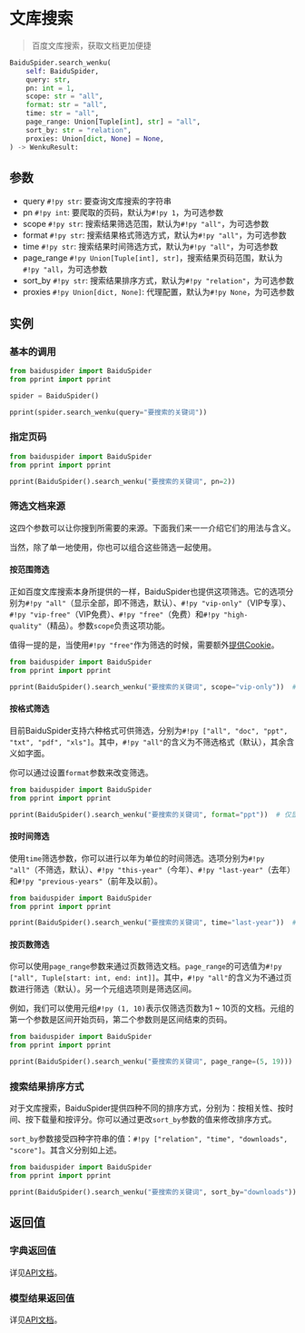 # 文库搜索

> 百度文库搜索，获取文档更加便捷

```python
BaiduSpider.search_wenku(
    self: BaiduSpider,
    query: str,
    pn: int = 1,
    scope: str = "all",
    format: str = "all",
    time: str = "all",
    page_range: Union[Tuple[int], str] = "all",
    sort_by: str = "relation",
    proxies: Union[dict, None] = None,
) -> WenkuResult:
```

## 参数

- query `#!py str`: 要查询文库搜索的字符串
- pn `#!py int`: 要爬取的页码，默认为`#!py 1`，为可选参数
- scope `#!py str`: 搜索结果筛选范围，默认为`#!py "all"`，为可选参数
- format `#!py str`: 搜索结果格式筛选方式，默认为`#!py "all"`，为可选参数
- time `#!py str`: 搜索结果时间筛选方式，默认为`#!py "all"`，为可选参数
- page_range `#!py Union[Tuple[int], str]`，搜索结果页码范围，默认为`#!py "all`，为可选参数
- sort_by `#!py str`: 搜索结果排序方式，默认为`#!py "relation"`，为可选参数
- proxies `#!py Union[dict, None]`: 代理配置，默认为`#!py None`，为可选参数

## 实例

### 基本的调用

```python hl_lines="6"
from baiduspider import BaiduSpider
from pprint import pprint

spider = BaiduSpider()

pprint(spider.search_wenku(query="要搜索的关键词"))
```

### 指定页码

```python hl_lines="4"
from baiduspider import BaiduSpider
from pprint import pprint

pprint(BaiduSpider().search_wenku("要搜索的关键词", pn=2))
```

### 筛选文档来源

这四个参数可以让你搜到所需要的来源。下面我们来一一介绍它们的用法与含义。

当然，除了单一地使用，你也可以组合这些筛选一起使用。

#### 按范围筛选

正如百度文库搜索本身所提供的一样，BaiduSpider也提供这项筛选。它的选项分别为`#!py "all"`（显示全部，即不筛选，默认）、`#!py "vip-only"`（VIP专享）、`#!py "vip-free"`（VIP免费）、`#!py "free"`（免费）和`#!py "high-quality"`（精品）。参数`scope`负责这项功能。

值得一提的是，当使用`#!py "free"`作为筛选的时候，需要额外[提供Cookie](/guide/index.html#设置Cookie)。

```python hl_lines="4"
from baiduspider import BaiduSpider
from pprint import pprint

pprint(BaiduSpider().search_wenku("要搜索的关键词", scope="vip-only"))  # 仅显示VIP专享的文档
```

#### 按格式筛选

目前BaiduSpider支持六种格式可供筛选，分别为`#!py ["all", "doc", "ppt", "txt", "pdf", "xls"]`。其中，`#!py "all"`的含义为不筛选格式（默认），其余含义如字面。

你可以通过设置`format`参数来改变筛选。

```python hl_lines="4"
from baiduspider import BaiduSpider
from pprint import pprint

pprint(BaiduSpider().search_wenku("要搜索的关键词", format="ppt"))  # 仅显示PPT格式的文档
```

#### 按时间筛选

使用`time`筛选参数，你可以进行以年为单位的时间筛选。选项分别为`#!py "all"`（不筛选，默认）、`#!py "this-year"`（今年）、`#!py "last-year"`（去年）和`#!py "previous-years"`（前年及以前）。

```python hl_lines="4"
from baiduspider import BaiduSpider
from pprint import pprint

pprint(BaiduSpider().search_wenku("要搜索的关键词", time="last-year"))  # 仅显示去年发布的文档
```

#### 按页数筛选

你可以使用`page_range`参数来通过页数筛选文档。`page_range`的可选值为`#!py ["all", Tuple[start: int, end: int]]`。其中，`#!py "all"`的含义为不通过页数进行筛选（默认）。另一个元组选项则是筛选区间。

例如，我们可以使用元组`#!py (1, 10)`表示仅筛选页数为1 ~ 10页的文档。元组的第一个参数是区间开始页码，第二个参数则是区间结束的页码。

```python hl_lines="4"
from baiduspider import BaiduSpider
from pprint import pprint

pprint(BaiduSpider().search_wenku("要搜索的关键词", page_range=(5, 19)))  # 仅显示页数为5页到19页的文档
```

### 搜索结果排序方式

对于文库搜索，BaiduSpider提供四种不同的排序方式，分别为：按相关性、按时间、按下载量和按评分。你可以通过更改`sort_by`参数的值来修改排序方式。

`sort_by`参数接受四种字符串的值：`#!py ["relation", "time", "downloads", "score"]`。其含义分别如上述。

```python hl_lines="4"
from baiduspider import BaiduSpider
from pprint import pprint

pprint(BaiduSpider().search_wenku("要搜索的关键词", sort_by="downloads"))  # 按下载量排序
```

## 返回值

### 字典返回值

详见[API文档](/api/baiduspider/__init__.html#baiduspider.__init__.BaiduSpider.search_wenku)。

### 模型结果返回值

详见[API文档](/api/baiduspider/models/wenku.html)。
